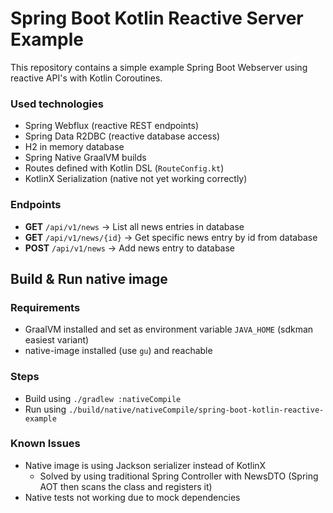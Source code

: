 # Spring Boot Kotlin Reactive Server Example

This repository contains a simple example Spring Boot Webserver using reactive API's with Kotlin Coroutines.

### Used technologies
- Spring Webflux (reactive REST endpoints)
- Spring Data R2DBC (reactive database access)
- H2 in memory database
- Spring Native GraalVM builds
- Routes defined with Kotlin DSL (`RouteConfig.kt`)
- KotlinX Serialization (native not yet working correctly)

### Endpoints
- **GET**  `/api/v1/news` -> List all news entries in database
- **GET**  `/api/v1/news/{id}` -> Get specific news entry by id from database
- **POST** `/api/v1/news` -> Add news entry to database

## Build & Run native image

### Requirements
- GraalVM installed and set as environment variable `JAVA_HOME` (sdkman easiest variant)
- native-image installed (use `gu`) and reachable

### Steps
- Build using `./gradlew :nativeCompile`
- Run using `./build/native/nativeCompile/spring-boot-kotlin-reactive-example`

### Known Issues
- Native image is using Jackson serializer instead of KotlinX
  - Solved by using traditional Spring Controller with NewsDTO (Spring AOT then scans the class and registers it)
- Native tests not working due to mock dependencies